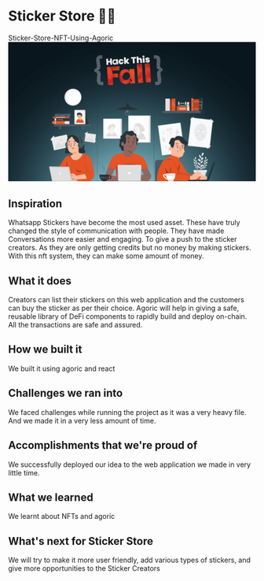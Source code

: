 
# Sticker Store 🌟🌟
Sticker-Store-NFT-Using-Agoric
![App Screenshot](https://raw.githubusercontent.com/NishikantaRay/Sticker-Store-NFT-Using-Agoric/master/Asset%2014%402x-100.jpg)
## Inspiration
Whatsapp Stickers have become the most used asset. These have truly changed the style of communication with people. They have made Conversations more easier and engaging. To give a push to the sticker creators. As they are only getting credits but no money by making stickers. With this nft system, they can make some amount of money.
## What it does
Creators can list their stickers on this web application and the customers can buy the sticker as per their choice. Agoric will help in giving a safe, reusable library of DeFi components to rapidly build and deploy on-chain. All the transactions are safe and assured.
## How we built it
We built it using agoric and react
## Challenges we ran into
We faced challenges while running the project as it was a very heavy file. And we made it in a very less amount of time.
## Accomplishments that we're proud of
We successfully deployed our idea to the web application we made in very little time.
## What we learned
We learnt about NFTs and agoric
## What's next for Sticker Store
We will try to make it more user friendly, add various types of stickers, and give more opportunities to the Sticker Creators
